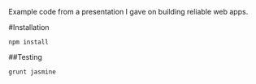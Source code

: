Example code from a presentation I gave on building reliable web apps. 

#Installation

`npm install`

##Testing

`grunt jasmine`
